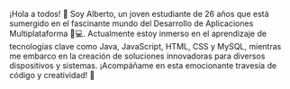 ¡Hola a todos! 👋 Soy Alberto, un joven estudiante de 26 años que está sumergido en el fascinante mundo del Desarrollo de Aplicaciones Multiplataforma 📱💻. Actualmente estoy inmerso en el aprendizaje de tecnologías clave como Java, JavaScript, HTML, CSS y MySQL, mientras me embarco en la creación de soluciones innovadoras para diversos dispositivos y sistemas. ¡Acompáñame en esta emocionante travesía de código y creatividad! 🚀
